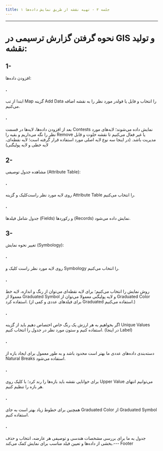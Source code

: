 ```yaml
---
title: جلسه ۳ - تهیه نقشه از طریق نمایش داده‌ها ۱
---
```


---
# نحوه گرفتن گزارش ترسیمی در GIS و تولید نقشه:

## 1-   
افزودن داده‌ها: 

### ·       
ابتدا از تب Map گزینه Add Data را انتخاب و فایل یا فولدر مورد نظر را به
نقشه اضافه می‌کنیم.

### ·       
بعد از افزودن داده‌ها، لایه‌ها
در قسمت Contests
نمایش داده می‌شوند؛ لابه‌های مورد نظر را نگه می‌داریم و بقیه را Remove
یا غیر فعال می‌کنیم تا نقشه خلوت و قابل مدیریت باشد. (در اینجا سه نوع لایه اصلی
مورد استفاده قرار گرفته است؛ لایه نقطه‌ای، لایه خطی و لایه پولیگنی)
## 2-   
مشاهده
جدول توصیفی (Attribute
Table):

### ·       
روی لایه مورد نظر راست‌کلیک و
گزینه Attribute Table را انتخاب می‌کنیم.

### ·       
جدول شامل فیلدها (Fields) و رکوردها (Records) نمایش داده می‌شود.

## 3-   
تغییر نحوه نمایش (Symbology):

### ·       
روی لایه مورد نظر راست کلیک و
Symbology
را انتخاب می‌کنیم.

### ·       
روش نمایش را انتخاب می‌کنیم؛
برای لایه نقطه‌ای می‌توان از رنگ و اندازه، لایه خط معمولا از Graduated Symbol و لایه پولیگنی معمولا می‌توان از Graduated
Color استفاده کرد. (برای فیلدهای عددی و کمی از Graduated استفاده می‌کنیم.)

### ·       
اگر بخواهیم به هر ارزش یک رنگ
خاص اختصاص دهیم باید از گزینه Unique Values استفاده
کنیم و ستون مورد نظر در جدول را انتخاب کنیم. (در اینجا Label)

### ·       
دسته‌بندی داده‌های عددی ما
بهتر است محدود باشد و به طور معمول برای ایجاد بازه از Natural
Breaks استفاده می‌شود.

### ·       
برای خوانایی نقشه باید بازه‌ها
را رند کرد؛ با کلیک روی Upper Value می‌توانیم انتهای هر بازه را تنظیم کنیم.

### ·       
همچنین برای خطوط زیاد بهتر
است به جای Graduated Color از Graduated Symbol استفاده
کنیم.

### ·       
جدول به ما برای بررسی مشخصات
هندسی و توصیفی هر عارضه، انتخاب و حذف بخشی از داده‌ها و تعیین فیلد مناسب برای
نمایش کمک می‌کند.---
Footer
